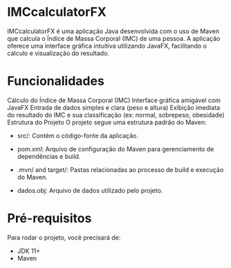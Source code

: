 # IMCcalculatorFX
IMCcalculatorFX é uma aplicação Java desenvolvida com o uso de Maven que calcula o Índice de Massa Corporal (IMC) de uma pessoa. A aplicação oferece uma interface gráfica intuitiva utilizando JavaFX, facilitando o cálculo e visualização do resultado.

# Funcionalidades
Cálculo do Índice de Massa Corporal (IMC)
Interface gráfica amigável com JavaFX
Entrada de dados simples e clara (peso e altura)
Exibição imediata do resultado do IMC e sua classificação (ex: normal, sobrepeso, obesidade)
Estrutura do Projeto
O projeto segue uma estrutura padrão do Maven:

- src/: Contém o código-fonte da aplicação.

- pom.xml: Arquivo de configuração do Maven para gerenciamento de dependências e build.

- .mvn/ and target/: Pastas relacionadas ao processo de build e execução do Maven.

- dados.obj: Arquivo de dados utilizado pelo projeto.

# Pré-requisitos
Para rodar o projeto, você precisará de:
- JDK 11+
- Maven
